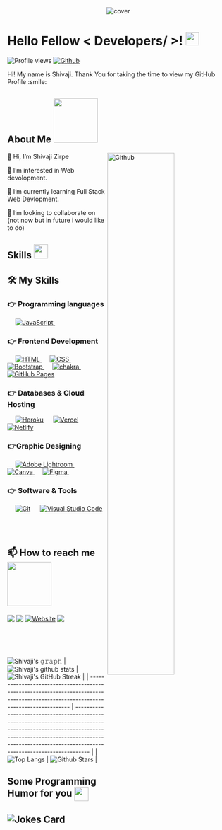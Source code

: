 <div align="center">
<img width="" height = "" src="https://miro.medium.com/max/1444/1*Z5-lWkyzcRB5ahgm9qyxvg.png" alt="cover" />
</div>

<h1> Hello Fellow < Developers/ >! <img src = "https://raw.githubusercontent.com/MartinHeinz/MartinHeinz/master/wave.gif" width = 30px> </h1>
<p align='center'>
</p>

![Profile views](https://visitor-badge.glitch.me/badge?page_id=CodEsHiVaz.CodEsHiVaz)
[![Github](https://img.shields.io/github/followers/CodEsHiVaz?label=Follow&style=social)](https://github.com/CodEsHiVaz)

<div size='20px'> Hi! My name is Shivaji. Thank You for taking the time to view my GitHub Profile :smile:
</div>

<h2> About Me <img src = "https://media0.giphy.com/media/KDDpcKigbfFpnejZs6/giphy.gif?cid=ecf05e47oy6f4zjs8g1qoiystc56cu7r9tb8a1fe76e05oty&rid=giphy.gif" width = 100px></h2>

<img width="55%" align="right" alt="Github" src="https://raw.githubusercontent.com/onimur/.github/master/.resources/git-header.svg" />

👋 Hi, I’m Shivaji Zirpe
  
👀 I’m interested in Web devolopment.
  
🌱 I’m currently learning Full Stack Web Devlopment.
  
💞️ I’m looking to collaborate on (not now but in future i would like to do)
  
  

    


<h2> Skills <img src = "https://media2.giphy.com/media/QssGEmpkyEOhBCb7e1/giphy.gif?cid=ecf05e47a0n3gi1bfqntqmob8g9aid1oyj2wr3ds3mg700bl&rid=giphy.gif" width = 32px> </h2>

## 🛠️ My Skills

### 👉 Programming languages

<p align="left"> 
  &emsp; 

  <a href="https://developer.mozilla.org/en-US/docs/Web/JavaScript" target="_blank"> 
     <img alt="JavaScript" src="https://img.shields.io/badge/JavaScript%20-%23F7DF1E.svg?logo=javascript&logoColor=black">
   </a>
  &emsp;

</p>

### 👉 Frontend Development

<p align="left"> 
  &emsp; 
  <a href="https://www.w3.org/html/" target="_blank"> 
   <img alt="HTML" src="https://img.shields.io/badge/HTML%20-%23E34F26.svg?logo=html5&logoColor=white">
  </a>   
  &emsp;
  <a href="https://www.w3schools.com/css/" target="_blank">
    <img alt="CSS" src="https://img.shields.io/badge/CSS%20-%231572B6.svg?logo=css3&logoColor=white">
  </a> 
   &emsp;
  <a href="https://getbootstrap.com" target="_blank"> 
    <img alt="Bootstrap" src="https://img.shields.io/badge/Bootstrap-%23563D7C.svg?style=flat&logo=bootstrap&logoColor=white"/>
  </a>
&emsp; 
   <a href="https://www.java.com" target="_blank"> 
    <img alt="chakra" src="https://img.shields.io/badge/Chakra-%23007396.svg?logo=chakraui&logoColor=white">
  </a>
   &emsp;
    <a href="https://www.github.com"><img alt="GitHub Pages" src="https://img.shields.io/badge/React-%23327FC7.svg?style=flat&logo=github&logoColor=white"></a>
</p>

### 👉 Databases & Cloud Hosting

<p align="left">
  &emsp;
    <a href="https://www.heroku.com/"><img alt="Heroku" src="https://img.shields.io/badge/Heroku%20-%23430098.svg?logo=heroku&logoColor=white"></a>  
  &emsp;
    <a href="https://www.vercel.com/"><img alt="Vercel" src="https://img.shields.io/badge/Vercel%20-%2300C4C.svg?logo=vercel&logoColor=black"></a>  
  &emsp;
      <a href="https://www.netlify.com/"><img alt="Netlify" src="https://img.shields.io/badge/Netlify%20-%23430098.svg?logo=netlify&logoColor=white"></a>  
  &emsp;
</p>
  
### 👉Graphic Designing
<p align="left">
  &emsp;  
  <a href="https://www.adobe.com/in/products/photoshop-lightroom.html" target="_blank"> 
    <img alt="Adobe Lightroom" src="https://img.shields.io/badge/Adobe%20Lightroom-31A8FF?style=flat&logo=Adobe%20Lightroom&logoColor=white"/>
  </a>
    &emsp;
  <a href="#">
  	<img alt="Canva" src="https://img.shields.io/badge/Canva-%2300C4CC.svg?style=flat&logo=Canva&logoColor=white"/>
  </a>
&emsp;
     
  <a href="#">
  	<img alt="Figma" src="https://img.shields.io/badge/Figma-%FF69B4.svg?style=flat&logo=figma&logoColor=white"/>
  </a>
&emsp;
 </p>

### 👉 Software & Tools

<p>
  &emsp;
    <a href="#"><img alt="Git" src="https://img.shields.io/badge/Git%20-%23F05033.svg?logo=git&logoColor=white"></a>
&emsp;
    <a href="#"><img alt="Visual Studio Code" src="https://img.shields.io/badge/Visual%20Studio%20Code-0078d7.svg?logo=visual-studio-code&logoColor=white"></a>
  &emsp;

</p>

<br/>

  <h2> 📫 How to reach me  <img src='https://raw.githubusercontent.com/ShahriarShafin/ShahriarShafin/main/Assets/handshake.gif' width="100px"> </h2>
  
<a href = 'https://www.linkedin.com/in/shivaji-zirpe-92650919b/' target="_blank"> <img  align= 'center' src="https://img.shields.io/badge/Linkedin%20-%23430098.svg?logo=Linkedin&logoColor=white"/></a>
<a href = 'https://medium.com/@mobiotech11' target="_blank"> <img align= 'center' src="https://img.shields.io/badge/Medium-%2300C4C.svg?style=flat&logo=medium&logoColor=black"/></a>
<a href="https://shivajis-portpholio-site.netlify.app" target="_blank"><img src="https://img.shields.io/badge/Portpholio%20-%23F7DF1E.svg?logo=circle&logoColor=black" align= 'center' alt="Website"/></a>
<a href = 'https://github.com/CodEsHiVaz/' target="_blank"> <img align= 'center' src="https://img.shields.io/badge/Github%20-%23E34F26.svg?logo=github&logoColor=white"/></a>

<br>
<br>
  <br>

 ![Shivaji's 𝚐𝚛𝚊𝚙𝚑](https://activity-graph.herokuapp.com/graph?username=CodEsHiVaz&theme=redical&hide_border=true&area=true)
| ![Shivaji's  github stats](https://github-readme-stats.vercel.app/api?username=CodEsHiVaz&show_icons=true&theme=radical)             | ![Shivaji's  GitHub Streak](https://github-readme-streak-stats.herokuapp.com/?user=CodEsHiVaz&theme=radical)                                                                                                           |
| --------------------------------------------------------------------------------------------------------------------------------- | ----------------------------------------------------------------------------------------------------------------------------------------------------------------------------------------------------------------- |
| ![Top Langs](https://github-readme-stats.vercel.app/api/top-langs/?username=CodEsHiVaz&langs_count=8&theme=radical&layout=compact) | ![Github Stars](https://github-readme-stats.vercel.app/api?username=CodEsHiVaz&show_icons=true&locale=en&count_private=true&hide_rank=true&custom_title=My%20GitHub%20Stats&disable_animations=true&theme=radical) |

<h2> Some Programming Humor for you <img align ='center' src='https://media2.giphy.com/media/UQDSBzfyiBKvgFcSTw/giphy.gif?cid=ecf05e47p3cd513axbek3f56ti3jzizq8hincw20jauyyfyw&rid=giphy.gif' width = '32px'></h2>

![Jokes Card](https://readme-jokes.vercel.app/api?theme=radical)
-------
